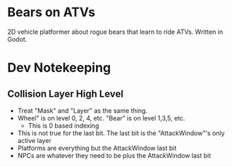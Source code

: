 # Bears on ATVs

2D vehicle platformer about rogue bears that learn to ride ATVs. Written in Godot.

# Dev Notekeeping

## Collision Layer High Level

- Treat "Mask" and "Layer" as the same thing.
- Wheel" is on level 0, 2, 4, etc. "Bear" is on level 1,3,5, etc. 
     - This is 0 based indexing
- This is not true for the last bit. The last bit is the "AttackWindow"'s only active layer
- Platforms are everything but the AttackWindow last bit
- NPCs are whatever they need to be plus the AttackWindow last bit
